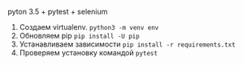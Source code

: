 pyton 3.5 + pytest + selenium
1. Создаем virtualenv.
 ```python3 -m venv env```
2. Обновляем pip
 ```pip install -U pip```
3. Устанавливаем зависимости
 ```pip install -r requirements.txt```
4. Проверяем установку командой ```pytest```
